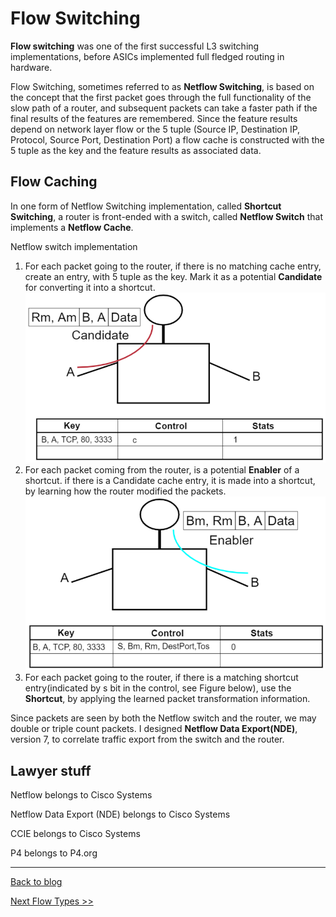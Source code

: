 # Flow Switching
__Flow switching__ was one of the first successful L3 switching implementations, before ASICs implemented full fledged routing in hardware.

Flow Switching, sometimes referred to as __Netflow Switching__, is based on the concept that the first packet goes through the full functionality 
of the slow path of a router, and subsequent packets can take a faster path if the final results of the features are remembered. 
Since the feature results depend on network layer flow or the 5 tuple (Source IP, Destination IP, Protocol, Source Port, Destination Port) 
a flow cache is constructed with the 5 tuple as the key and the feature results as associated data.

## Flow Caching
In one form of Netflow Switching implementation, called __Shortcut Switching__, a router is front-ended with a switch, 
called __Netflow Switch__ that implements a __Netflow Cache__.

Netflow switch implementation
1. For each packet going to the router, if there is no matching cache entry, create an entry, with 5 tuple as the key. Mark it as a potential __Candidate__ for converting it into a shortcut.
![Candidate](https://github.com/VenkatPullela/blogs/blob/main/assets/candidate.png)
2. For each packet coming from the router, is a potential __Enabler__ of a shortcut. if there is a Candidate cache entry, it is made into a shortcut, by learning how the router modified the packets. 
![Enabler](https://github.com/VenkatPullela/blogs/blob/main/assets/enabler.png)
3. For each packet going to the router, if there is a matching shortcut entry(indicated by s bit in the control, see Figure below), use the __Shortcut__, by applying the learned packet transformation information.

Since packets are seen by both the Netflow switch and the router, we may double or triple count packets. 
I designed __Netflow Data Export(NDE)__, version 7, to correlate traffic export from the switch and the router. 

## Lawyer stuff
Netflow belongs to Cisco Systems

Netflow Data Export (NDE) belongs to Cisco Systems

CCIE belongs to Cisco Systems

P4 belongs to P4.org

---

[ Back to blog](https://github.com/VenkatPullela/blogs/edit/main/README.md#flow-switching-caching-aging-and-tracking)

[Next Flow Types >> ](https://github.com/VenkatPullela/blogs/blob/main/flow_types.md)
